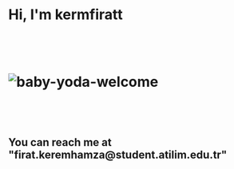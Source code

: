 
 
 
 <h1> Hi, I'm kermfiratt <h1/> 

  
  <br/>

![baby-yoda-welcome](https://user-images.githubusercontent.com/112391450/187200334-bff9939c-e99e-428d-9167-5a97f6f4517b.gif)

  <br/>

<h2> You can reach me at "firat.keremhamza@student.atilim.edu.tr"<h2/>
 
  
